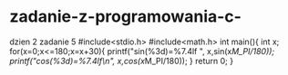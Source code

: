 # zadanie-z-programowania-c-
dzien 2 zadanie 5
#include<stdio.h>
#include<math.h>
int main(){
int x; 
for(x=0;x<=180;x=x+30){
printf("sin(%3d)=%7.4lf  ", x,sin(x*M_PI/180));
printf("cos(%3d)=%7.4lf\n", x,cos(x*M_PI/180));
}
return 0;
}
